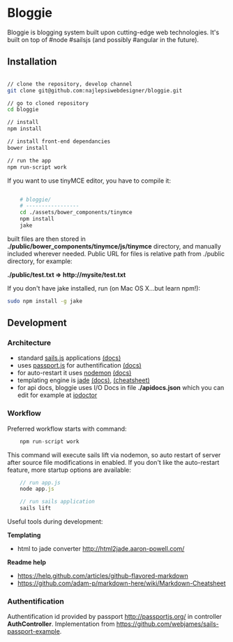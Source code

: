 # Bloggie

Bloggie is blogging system built upon cutting-edge web technologies. It's built on top of #node #sailsjs (and possibly #angular in the future).


## Installation

``` bash

// clone the repository, develop channel
git clone git@github.com:najlepsiwebdesigner/bloggie.git

// go to cloned repository
cd bloggie

// install 
npm install

// install front-end dependancies
bower install

// run the app
npm run-script work

```

If you want to use tinyMCE editor, you have to compile it:
```bash

	# bloggie/
	# -----------------
	cd ./assets/bower_components/tinymce
	npm install
	jake
```
built files are then stored in **./public/bower_components/tinymce/js/tinymce** directory, and manually included wherever needed. Public URL for files is relative path from ./public directory, for example:
	
**./public/test.txt => http://mysite/test.txt**


If you don't have jake installed, run (on Mac OS X...but learn npm!):

```bash
sudo npm install -g jake
```



## Development

### Architecture

- standard [sails.js](http://sailsjs.org/#!) applications [(docs)](http://sailsjs.org/#!)
- uses [passport.js](http://passportjs.org/) for authentification [(docs)](http://passportjs.org/guide/)
- for auto-restart it uses [nodemon](https://github.com/remy/nodemon) [(docs)](https://github.com/remy/nodemon)
- templating engine is [jade](http://jade-lang.com/) [(docs)](http://jade-lang.com/), [(cheatsheet)](http://naltatis.github.io/jade-syntax-docs/)
- for api docs, bloggie uses I/O Docs in file **./apidocs.json** which you can edit for example at [iodoctor](http://iodoctor.net/)


### Workflow

Preferred workflow starts with command:
``` js
	npm run-script work
```


This command will execute sails lift via nodemon, so auto restart of server after source file modifications in enabled. If you don't like the auto-restart feature, more startup options are available:
``` js
	// run app.js
	node app.js

	// run sails application
	sails lift
```

Useful tools during development:

**Templating**
* html to jade converter http://html2jade.aaron-powell.com/

**Readme help**
* https://help.github.com/articles/github-flavored-markdown
* https://github.com/adam-p/markdown-here/wiki/Markdown-Cheatsheet


### Authentification 

Authentification id provided by passport http://passportjs.org/ in controller **AuthController**.
Implementation from https://github.com/webjames/sails-passport-example.
